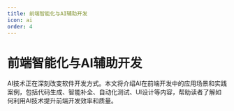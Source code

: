 ```yaml
---
title: 前端智能化与AI辅助开发
icon: ai
order: 4
---
```


# 前端智能化与AI辅助开发

AI技术正在深刻改变软件开发方式。本文将介绍AI在前端开发中的应用场景和实践案例，包括代码生成、智能补全、自动化测试、UI设计等内容，帮助读者了解如何利用AI技术提升前端开发效率和质量。
